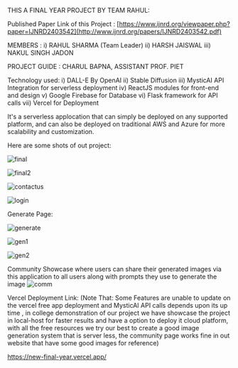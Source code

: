 THIS A FINAL YEAR PROJECT BY TEAM RAHUL:

Published Paper Link of this Project : [https://www.ijnrd.org/viewpaper.php?paper=IJNRD2403542](http://www.ijnrd.org/papers/IJNRD2403542.pdf)

MEMBERS : i) RAHUL SHARMA (Team Leader)
         ii) HARSH  JAISWAL
        iii) NAKUL SINGH JADON
        
PROJECT GUIDE :     CHARUL BAPNA,
                ASSISTANT PROF. PIET


Technology used:
i) DALL-E By OpenAI
ii) Stable Diffusion
iii) MysticAI API Integration for serverless deployment
iv) ReactJS modules for front-end and design
v) Google Firebase for Database
vi) Flask framework for API calls
vii) Vercel for Deployment

It's a serverless applocation that can simply be deployed on any supported platform, and can also be deployed on traditional AWS and Azure for more scalability and customization. 


Here are some shots of out project:



![final](https://github.com/user-attachments/assets/5bf02d01-4ca8-4494-b99c-59ccc165ce37)



![final2](https://github.com/user-attachments/assets/d7033939-3ece-4c61-922a-8565b2addfb5)



![contactus](https://github.com/user-attachments/assets/6131503e-2e56-4e9c-9b51-dd1ef6ef2084)



![login](https://github.com/user-attachments/assets/b371825d-e465-47a2-986c-ab2f7051e898)



Generate Page:


![generate](https://github.com/user-attachments/assets/7428d83f-fd5e-476f-beb1-942347607adb)



![gen1](https://github.com/user-attachments/assets/77677f82-3841-497e-92a0-1bf0e6b0f9ef)



![gen2](https://github.com/user-attachments/assets/3ee0c21c-429e-4a98-9489-3b6b6541e5f4)


Community Showcase where users can share their generated images via this application to all users along with prompts they use to generate the image 
![comm](https://github.com/user-attachments/assets/d32f358d-4398-494f-b88f-d6e36eca753a)








Vercel Deployment Link: (Note That: Some Features are unable to update on the vercel free app deployment and MysticAI API calls depends upon its up time , in college demonstration of our project we have showcase the project in local-host for faster results and have a option to deploy it cloud platform, with all the free resources we try our best to create a good image generation system that is server less, the community page works fine in out website that have some good images for reference)

https://new-final-year.vercel.app/


